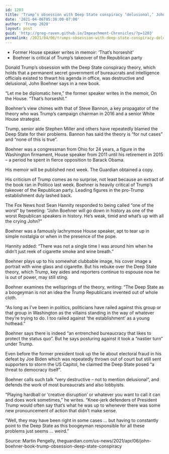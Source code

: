 ```yaml
---
id: 1203
title: 'Trump’s obsession with Deep State conspiracy ‘delusional,’ John Boehner says'
date: '2021-04-06T05:38:00-07:00'
author: 'Trump 2020'
layout: post
guid: 'http://greg-raven.github.io/Impeachment-Chronicles/?p=1203'
permalink: /2021/04/06/trumps-obsession-with-deep-state-conspiracy-delusional-john-boehner-says/
---
```


- Former House speaker writes in memoir: ‘That’s horseshit’
- Boehner is critical of Trump’s takeover of the Republican party

Donald Trump’s obsession with the Deep State conspiracy theory, which holds that a permanent secret government of bureaucrats and intelligence officials existed to thwart his agenda in office, was destructive and delusional, John Boehner says in a new book.

“Let me be diplomatic here,” the former speaker writes in the memoir, On the House. “That’s horseshit.”

Boehner’s view chimes with that of Steve Bannon, a key propagator of the theory who was Trump’s campaign chairman in 2016 and a senior White House strategist.

Trump, senior aide Stephen Miller and others have repeatedly blamed the Deep State for their problems. Bannon has said the theory is “for nut cases” and “none of this is true”.

Boehner was a congressman from Ohio for 24 years, a figure in the Washington firmament, House speaker from 2011 until his retirement in 2015 – a period he spent in fierce opposition to Barack Obama.

His memoir will be published next week. The Guardian obtained a copy.

His criticism of Trump comes as no surprise, not least because an extract of the book ran in Politico last week. Boehner is heavily critical of Trump’s takeover of the Republican party. Leading figures in the pro-Trump establishment duly lashed back.

The Fox News host Sean Hannity responded to being called “one of the worst” by tweeting: “John Boehner will go down in history as one of the worst Republican speakers in history. He’s weak, timid and what’s up with all the crying John?”

Boehner was a famously lachrymose House speaker, apt to tear up in simple nostalgia or when in the presence of the pope.

Hannity added: “There was not a single time I was around him when he didn’t just reek of cigarette smoke and wine breath.”

Boehner plays up to his somewhat clubbable image, his cover image a portrait with wine glass and cigarette. But his rebuke over the Deep State theory, which Trump, key aides and reporters continue to espouse now he is out of power, may still sting.

Boehner examines the wellsprings of the theory, writing: “The Deep State as a boogeyman is not an idea the Trump Republicans invented out of whole cloth.

“As long as I’ve been in politics, politicians have railed against this group or that group in Washington as the villains standing in the way of whatever they’re trying to do. I too railed against ‘the establishment’ as a young hothead.”

Boehner says there is indeed “an entrenched bureaucracy that likes to protect the status quo”. But he says posturing against it took a “nastier turn” under Trump.

Even before the former president took up the lie about electoral fraud in his defeat by Joe Biden which was repeatedly thrown out of court but still sent supporters to storm the US Capitol, he claimed the Deep State posed “a threat to democracy itself”.

Boehner calls such talk “very destructive – not to mention delusional”, and defends the work of most bureaucrats and also lobbyists.

“Playing hardball or ‘creative disruption’ or whatever you want to call it can and does work sometimes,” he writes. “Knee-jerk defenders of President Trump would often say that’s what he was up to whenever there was some new pronouncement of action that didn’t make sense.

“Well, they may have been right in some cases … but having to constantly point to the Deep State as this boogeyman responsible for all these problems just seems … weird.”

Source: Martin Pengelly, theguardian.com/us-news/2021/apr/06/john-boehner-book-trump-obsession-deep-state-conspiracy